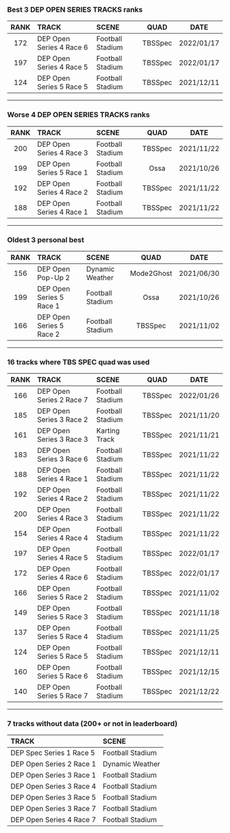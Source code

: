 ### Best 3 DEP OPEN SERIES TRACKS ranks
|RANK|TRACK|SCENE|QUAD|DATE|
|:---:|:---|:---|:---:|:---:|
|172|DEP Open Series 4 Race 6|Football Stadium|TBSSpec|2022/01/17|
|197|DEP Open Series 4 Race 5|Football Stadium|TBSSpec|2022/01/17|
|124|DEP Open Series 5 Race 5|Football Stadium|TBSSpec|2021/12/11|
---
### Worse 4 DEP OPEN SERIES TRACKS ranks
|RANK|TRACK|SCENE|QUAD|DATE|
|:---:|:---|:---|:---:|:---:|
|200|DEP Open Series 4 Race 3|Football Stadium|TBSSpec|2021/11/22|
|199|DEP Open Series 5 Race 1|Football Stadium|Ossa|2021/10/26|
|192|DEP Open Series 4 Race 2|Football Stadium|TBSSpec|2021/11/22|
|188|DEP Open Series 4 Race 1|Football Stadium|TBSSpec|2021/11/22|
---
### Oldest 3 personal best
|RANK|TRACK|SCENE|QUAD|DATE|
|:---:|:---|:---|:---:|:---:|
|156|DEP Open Pop-Up 2|Dynamic Weather|Mode2Ghost|2021/06/30|
|199|DEP Open Series 5 Race 1|Football Stadium|Ossa|2021/10/26|
|166|DEP Open Series 5 Race 2|Football Stadium|TBSSpec|2021/11/02|
---
### 16 tracks where TBS SPEC quad was used
|RANK|TRACK|SCENE|QUAD|DATE|
|:---:|:---|:---|:---:|:---:|
|166|DEP Open Series 2 Race 7|Football Stadium|TBSSpec|2022/01/26|
|185|DEP Open Series 3 Race 2|Football Stadium|TBSSpec|2021/11/20|
|161|DEP Open Series 3 Race 3|Karting Track|TBSSpec|2021/11/21|
|183|DEP Open Series 3 Race 6|Football Stadium|TBSSpec|2021/11/22|
|188|DEP Open Series 4 Race 1|Football Stadium|TBSSpec|2021/11/22|
|192|DEP Open Series 4 Race 2|Football Stadium|TBSSpec|2021/11/22|
|200|DEP Open Series 4 Race 3|Football Stadium|TBSSpec|2021/11/22|
|154|DEP Open Series 4 Race 4|Football Stadium|TBSSpec|2021/11/22|
|197|DEP Open Series 4 Race 5|Football Stadium|TBSSpec|2022/01/17|
|172|DEP Open Series 4 Race 6|Football Stadium|TBSSpec|2022/01/17|
|166|DEP Open Series 5 Race 2|Football Stadium|TBSSpec|2021/11/02|
|149|DEP Open Series 5 Race 3|Football Stadium|TBSSpec|2021/11/18|
|137|DEP Open Series 5 Race 4|Football Stadium|TBSSpec|2021/11/25|
|124|DEP Open Series 5 Race 5|Football Stadium|TBSSpec|2021/12/11|
|160|DEP Open Series 5 Race 6|Football Stadium|TBSSpec|2021/12/15|
|140|DEP Open Series 5 Race 7|Football Stadium|TBSSpec|2021/12/22|
---
### 7 tracks without data (200+ or not in leaderboard)
|TRACK|SCENE|
|:---|:---|
|DEP Spec Series 1 Race 5|Football Stadium|
|DEP Open Series 2 Race 1|Dynamic Weather|
|DEP Open Series 3 Race 1|Football Stadium|
|DEP Open Series 3 Race 4|Football Stadium|
|DEP Open Series 3 Race 5|Football Stadium|
|DEP Open Series 3 Race 7|Football Stadium|
|DEP Open Series 4 Race 7|Football Stadium|
